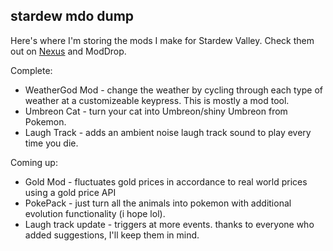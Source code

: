 ## stardew mdo dump

Here's where I'm storing the mods I make for Stardew Valley. Check them out on <a href="https://www.nexusmods.com/users/154664358">Nexus</a> and ModDrop.

Complete:
* WeatherGod Mod - change the weather by cycling through each type of weather at a customizeable keypress. This is mostly a mod tool. 
* Umbreon Cat - turn your cat into Umbreon/shiny Umbreon from Pokemon. 
* Laugh Track - adds an ambient noise laugh track sound to play every time you die. 

Coming up:
* Gold Mod - fluctuates gold prices in accordance to real world prices using a gold price API 
* PokePack - just turn all the animals into pokemon with additional evolution functionality (i hope lol). 
* Laugh track update - triggers at more events. thanks to everyone who added suggestions, I'll keep them in mind. 
